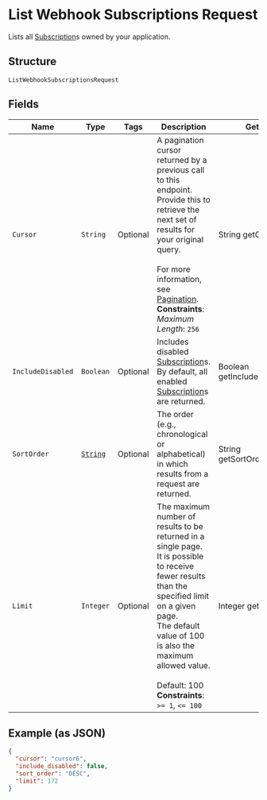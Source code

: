 
# List Webhook Subscriptions Request

Lists all [Subscription](../../doc/models/webhook-subscription.md)s owned by your application.

## Structure

`ListWebhookSubscriptionsRequest`

## Fields

| Name | Type | Tags | Description | Getter |
|  --- | --- | --- | --- | --- |
| `Cursor` | `String` | Optional | A pagination cursor returned by a previous call to this endpoint.<br>Provide this to retrieve the next set of results for your original query.<br><br>For more information, see [Pagination](https://developer.squareup.com/docs/basics/api101/pagination).<br>**Constraints**: *Maximum Length*: `256` | String getCursor() |
| `IncludeDisabled` | `Boolean` | Optional | Includes disabled [Subscription](entity:WebhookSubscription)s.<br>By default, all enabled [Subscription](entity:WebhookSubscription)s are returned. | Boolean getIncludeDisabled() |
| `SortOrder` | [`String`](../../doc/models/sort-order.md) | Optional | The order (e.g., chronological or alphabetical) in which results from a request are returned. | String getSortOrder() |
| `Limit` | `Integer` | Optional | The maximum number of results to be returned in a single page.<br>It is possible to receive fewer results than the specified limit on a given page.<br>The default value of 100 is also the maximum allowed value.<br><br>Default: 100<br>**Constraints**: `>= 1`, `<= 100` | Integer getLimit() |

## Example (as JSON)

```json
{
  "cursor": "cursor6",
  "include_disabled": false,
  "sort_order": "DESC",
  "limit": 172
}
```

